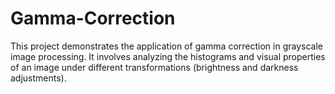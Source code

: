 # Gamma-Correction
This project demonstrates the application of gamma correction in grayscale image processing. It involves analyzing the histograms and visual properties of an image under different transformations (brightness and darkness adjustments).
